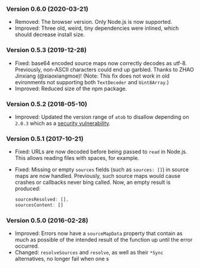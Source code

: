 ### Version 0.6.0 (2020-03-21) ###

- Removed: The browser version. Only Node.js is now supported.
- Improved: Three old, weird, tiny dependencies were inlined, which should
  decrease install size.

### Version 0.5.3 (2019-12-28) ###

- Fixed: base64 encoded source maps now correctly decodes as utf-8. Previously,
  non-ASCII characters could end up garbled. Thanks to ZHAO Jinxiang
  (@xiaoxiangmoe)! (Note: This fix does not work in old evironments not
  supporting both `TextDecoder` and `Uint8Array`.)
- Improved: Reduced size of the npm package.

### Version 0.5.2 (2018-05-10) ###

- Improved: Updated the version range of `atob` to disallow depending on `2.0.3`
  which as a [security
  vulnerability](https://snyk.io/test/npm/atob/2.0.3?severity=high&severity=medium&severity=low).

### Version 0.5.1 (2017-10-21) ###

- Fixed: URLs are now decoded before being passed to `read` in Node.js. This
  allows reading files with spaces, for example.
- Fixed: Missing or empty `sources` fields (such as `sources: []`) in source
  maps are now handled. Previously, such source maps would cause crashes or
  callbacks never bing called. Now, an empty result is produced:

  ```js
  sourcesResolved: [],
  sourcesContent: []
  ```

### Version 0.5.0 (2016-02-28) ###

- Improved: Errors now have a `sourceMapData` property that contain as much as
  possible of the intended result of the function up until the error occurred.
- Changed: `resolveSources` and `resolve`, as well as their `*Sync`
  alternatives, no longer fail when one s
